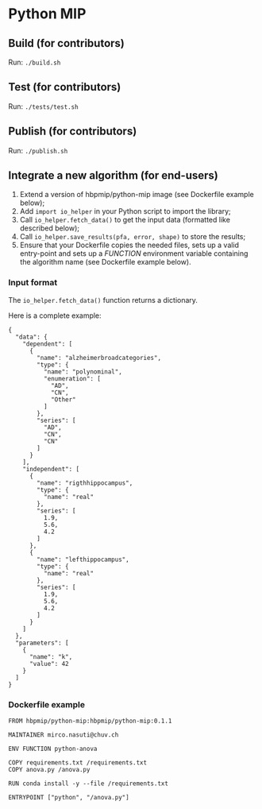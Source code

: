 # Python MIP

## Build (for contributors)

Run: `./build.sh`


## Test (for contributors)

Run: `./tests/test.sh`


## Publish (for contributors)

Run: `./publish.sh`


## Integrate a new algorithm (for end-users)

1. Extend a version of hbpmip/python-mip image (see Dockerfile example below);
2. Add `import io_helper` in your Python script to import the library;
3. Call `io_helper.fetch_data()` to get the input data (formatted like described below);
4. Call `io_helper.save_results(pfa, error, shape)` to store the results;
5. Ensure that your Dockerfile copies the needed files, sets up a valid entry-point 
and sets up a _FUNCTION_ environment variable containing the algorithm name (see Dockerfile example below).


### Input format

The `io_helper.fetch_data()` function returns a dictionary.

Here is a complete example:

```
{
  "data": {
    "dependent": [
      {
        "name": "alzheimerbroadcategories",
        "type": {
          "name": "polynominal",
          "enumeration": [
            "AD",
            "CN",
            "Other"
          ]
        },
        "series": [
          "AD",
          "CN",
          "CN"
        ]
      }
    ],
    "independent": [
      {
        "name": "rigthhippocampus",
        "type": {
          "name": "real"
        },
        "series": [
          1.9,
          5.6,
          4.2
        ]
      },
      {
        "name": "lefthippocampus",
        "type": {
          "name": "real"
        },
        "series": [
          1.9,
          5.6,
          4.2
        ]
      }
    ]
  },
  "parameters": [
    {
      "name": "k",
      "value": 42
    }
  ]
}
```

### Dockerfile example

```
FROM hbpmip/python-mip:hbpmip/python-mip:0.1.1

MAINTAINER mirco.nasuti@chuv.ch

ENV FUNCTION python-anova

COPY requirements.txt /requirements.txt
COPY anova.py /anova.py

RUN conda install -y --file /requirements.txt

ENTRYPOINT ["python", "/anova.py"]
```
